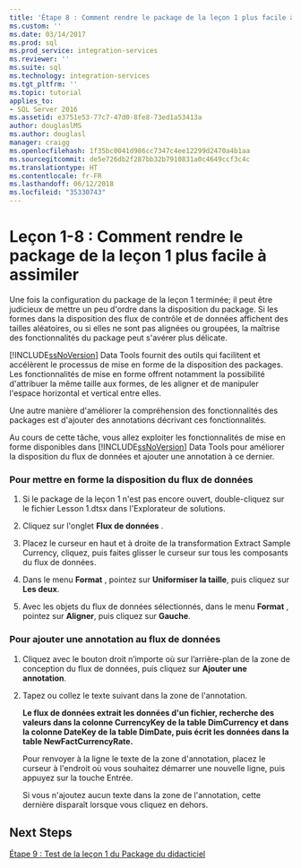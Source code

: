 ```yaml
---
title: 'Étape 8 : Comment rendre le package de la leçon 1 plus facile à assimiler | Microsoft Docs'
ms.custom: ''
ms.date: 03/14/2017
ms.prod: sql
ms.prod_service: integration-services
ms.reviewer: ''
ms.suite: sql
ms.technology: integration-services
ms.tgt_pltfrm: ''
ms.topic: tutorial
applies_to:
- SQL Server 2016
ms.assetid: e3751e53-77c7-47d0-8fe8-73ed1a53413a
author: douglaslMS
ms.author: douglasl
manager: craigg
ms.openlocfilehash: 1f35bc0041d986cc7347c4ee12299d2470a4b1aa
ms.sourcegitcommit: de5e726db2f287bb32b7910831a0c4649ccf3c4c
ms.translationtype: HT
ms.contentlocale: fr-FR
ms.lasthandoff: 06/12/2018
ms.locfileid: "35330743"
---
```

# <a name="lesson-1-8---making-the-lesson-1-package-easier-to-understand"></a>Leçon 1-8 : Comment rendre le package de la leçon 1 plus facile à assimiler
Une fois la configuration du package de la leçon 1 terminée; il peut être judicieux de mettre un peu d'ordre dans la disposition du package. Si les formes dans la disposition des flux de contrôle et de données affichent des tailles aléatoires, ou si elles ne sont pas alignées ou groupées, la maîtrise des fonctionnalités du package peut s'avérer plus délicate.  
  
[!INCLUDE[ssNoVersion](../includes/ssnoversion-md.md)] Data Tools fournit des outils qui facilitent et accélèrent le processus de mise en forme de la disposition des packages. Les fonctionnalités de mise en forme offrent notamment la possibilité d'attribuer la même taille aux formes, de les aligner et de manipuler l'espace horizontal et vertical entre elles.  
  
Une autre manière d'améliorer la compréhension des fonctionnalités des packages est d'ajouter des annotations décrivant ces fonctionnalités.  
  
Au cours de cette tâche, vous allez exploiter les fonctionnalités de mise en forme disponibles dans [!INCLUDE[ssNoVersion](../includes/ssnoversion-md.md)] Data Tools pour améliorer la disposition du flux de données et ajouter une annotation à ce dernier.  
  
### <a name="to-format-the-layout-of-the-data-flow"></a>Pour mettre en forme la disposition du flux de données  
  
1.  Si le package de la leçon 1 n'est pas encore ouvert, double-cliquez sur le fichier Lesson 1.dtsx dans l'Explorateur de solutions.  
  
2.  Cliquez sur l'onglet **Flux de données** .  
  
3.  Placez le curseur en haut et à droite de la transformation Extract Sample Currency, cliquez, puis faites glisser le curseur sur tous les composants du flux de données.  
  
4.  Dans le menu **Format** , pointez sur **Uniformiser la taille**, puis cliquez sur **Les deux**.  
  
5.  Avec les objets du flux de données sélectionnés, dans le menu **Format** , pointez sur **Aligner**, puis cliquez sur **Gauche**.  
  
### <a name="to-add-an-annotation-to-the-data-flow"></a>Pour ajouter une annotation au flux de données  
  
1.  Cliquez avec le bouton droit n’importe où sur l’arrière-plan de la zone de conception du flux de données, puis cliquez sur **Ajouter une annotation**.  
  
2.  Tapez ou collez le texte suivant dans la zone de l'annotation.  
  
    **Le flux de données extrait les données d'un fichier, recherche des valeurs dans la colonne CurrencyKey de la table DimCurrency et dans la colonne DateKey de la table DimDate, puis écrit les données dans la table NewFactCurrencyRate.**  
  
    Pour renvoyer à la ligne le texte de la zone d'annotation, placez le curseur à l'endroit où vous souhaitez démarrer une nouvelle ligne, puis appuyez sur la touche Entrée.  
  
    Si vous n'ajoutez aucun texte dans la zone de l'annotation, cette dernière disparaît lorsque vous cliquez en dehors.  
  
## <a name="next-steps"></a>Next Steps  
[Étape 9 : Test de la leçon 1 du Package du didacticiel](../integration-services/lesson-1-9-testing-the-lesson-1-tutorial-package.md)  
  
  
  
